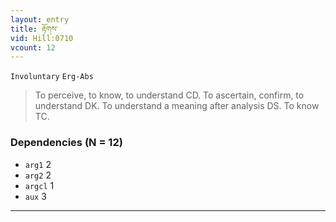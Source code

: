```yaml
---
layout: entry
title: རྟོགས་
vid: Hill:0710
vcount: 12
---
```

`Involuntary` `Erg-Abs`
> To perceive, to know, to understand CD\.
 To ascertain, confirm, to understand DK\.
 To understand a meaning after analysis DS\.
 To know TC\.

### Dependencies (N = 12)
* `arg1` 2
* `arg2` 2
* `argcl` 1
* `aux` 3

---

